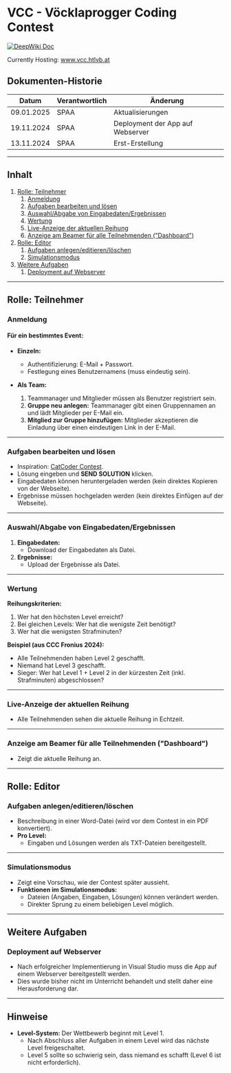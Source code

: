 # VCC - Vöcklaprogger Coding Contest

[![DeepWiki Doc](https://devin.ai/assets/askdeepwiki.png)](https://deepwiki.com/Mirci212/VCC_Projekt)


Currently Hosting: www.vcc.htlvb.at
## Dokumenten-Historie

| Datum       | Verantwortlich | Änderung                          |
|-------------|----------------|-----------------------------------|
| 09.01.2025  | SPAA           | Aktualisierungen                 |
| 19.11.2024  | SPAA           | Deployment der App auf Webserver |
| 13.11.2024  | SPAA           | Erst-Erstellung                  |

---

## Inhalt

1. [Rolle: Teilnehmer](#rolle-teilnehmer)
   1. [Anmeldung](#anmeldung)
   2. [Aufgaben bearbeiten und lösen](#aufgaben-bearbeiten-und-lösen)
   3. [Auswahl/Abgabe von Eingabedaten/Ergebnissen](#auswahlabgabe-von-eingabedatenergebnissen)
   4. [Wertung](#wertung)
   5. [Live-Anzeige der aktuellen Reihung](#live-anzeige-der-aktuellen-reihung)
   6. [Anzeige am Beamer für alle Teilnehmenden ("Dashboard")](#anzeige-am-beamer-für-alle-teilnehmenden-dashboard)
2. [Rolle: Editor](#rolle-editor)
   1. [Aufgaben anlegen/editieren/löschen](#aufgaben-anlegeneditierenlöschen)
   2. [Simulationsmodus](#simulationsmodus)
3. [Weitere Aufgaben](#weitere-aufgaben)
   1. [Deployment auf Webserver](#deployment-auf-webserver)

---

## Rolle: Teilnehmer

### Anmeldung

#### Für ein bestimmtes Event:
- **Einzeln:**  
  - Authentifizierung: E-Mail + Passwort.  
  - Festlegung eines Benutzernamens (muss eindeutig sein).  

- **Als Team:**  
  1. Teammanager und Mitglieder müssen als Benutzer registriert sein.  
  2. **Gruppe neu anlegen:** Teammanager gibt einen Gruppennamen an und lädt Mitglieder per E-Mail ein.  
  3. **Mitglied zur Gruppe hinzufügen:** Mitglieder akzeptieren die Einladung über einen eindeutigen Link in der E-Mail.

---

### Aufgaben bearbeiten und lösen

- Inspiration: [CatCoder Contest](https://catcoder.codingcontest.org/).  
- Lösung eingeben und **SEND SOLUTION** klicken.  
- Eingabedaten können heruntergeladen werden (kein direktes Kopieren von der Webseite).  
- Ergebnisse müssen hochgeladen werden (kein direktes Einfügen auf der Webseite).  

---

### Auswahl/Abgabe von Eingabedaten/Ergebnissen

1. **Eingabedaten:**
   - Download der Eingabedaten als Datei.
2. **Ergebnisse:**
   - Upload der Ergebnisse als Datei.

---

### Wertung

**Reihungskriterien:**
1. Wer hat den höchsten Level erreicht?
2. Bei gleichen Levels: Wer hat die wenigste Zeit benötigt?  
3. Wer hat die wenigsten Strafminuten?

**Beispiel (aus CCC Fronius 2024):**
- Alle Teilnehmenden haben Level 2 geschafft.
- Niemand hat Level 3 geschafft.
- Sieger: Wer hat Level 1 + Level 2 in der kürzesten Zeit (inkl. Strafminuten) abgeschlossen?

---

### Live-Anzeige der aktuellen Reihung

- Alle Teilnehmenden sehen die aktuelle Reihung in Echtzeit.

---

### Anzeige am Beamer für alle Teilnehmenden ("Dashboard")

- Zeigt die aktuelle Reihung an.

---

## Rolle: Editor

### Aufgaben anlegen/editieren/löschen

- Beschreibung in einer Word-Datei (wird vor dem Contest in ein PDF konvertiert).  
- **Pro Level:**
  - Eingaben und Lösungen werden als TXT-Dateien bereitgestellt.  

---

### Simulationsmodus

- Zeigt eine Vorschau, wie der Contest später aussieht.  
- **Funktionen im Simulationsmodus:**  
  - Dateien (Angaben, Eingaben, Lösungen) können verändert werden.  
  - Direkter Sprung zu einem beliebigen Level möglich.

---

## Weitere Aufgaben

### Deployment auf Webserver

- Nach erfolgreicher Implementierung in Visual Studio muss die App auf einem Webserver bereitgestellt werden.  
- Dies wurde bisher nicht im Unterricht behandelt und stellt daher eine Herausforderung dar.

---

## Hinweise

- **Level-System:** Der Wettbewerb beginnt mit Level 1.  
  - Nach Abschluss aller Aufgaben in einem Level wird das nächste Level freigeschaltet.
  - Level 5 sollte so schwierig sein, dass niemand es schafft (Level 6 ist nicht erforderlich).  

